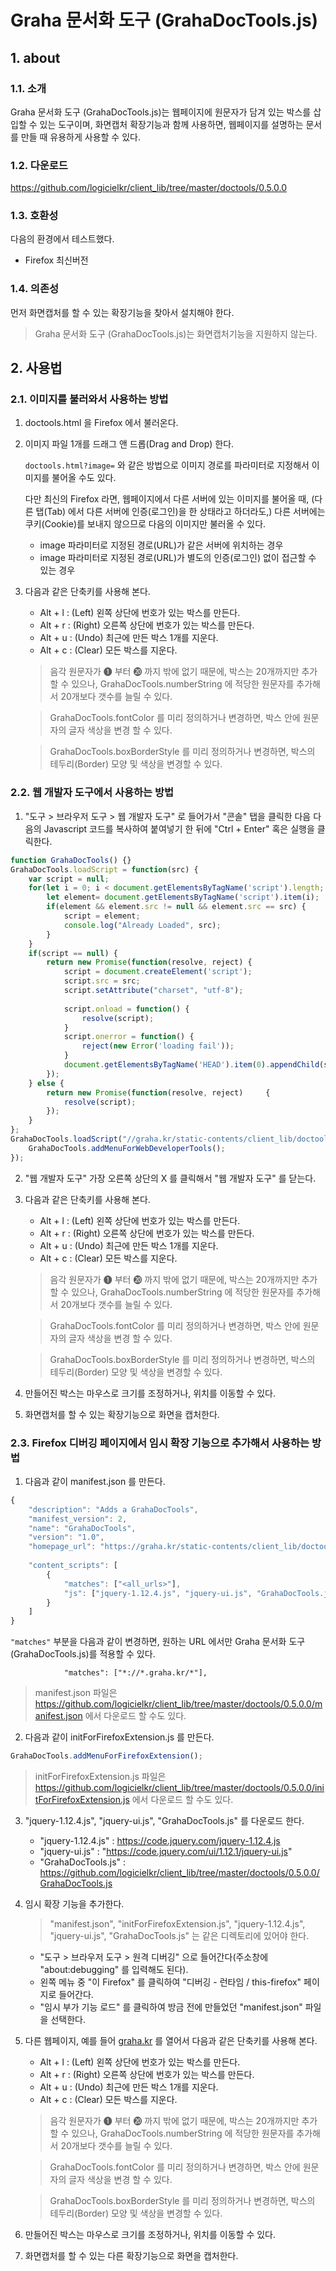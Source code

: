 # Graha 문서화 도구 (GrahaDocTools.js)

## 1. about

### 1.1. 소개 

Graha 문서화 도구 (GrahaDocTools.js)는 웹페이지에 원문자가 담겨 있는 박스를 삽입할 수 있는 도구이며,
화면캡처 확장기능과 함께 사용하면,
웹페이지를 설명하는 문서를 만들 때 유용하게 사용할 수 있다.

### 1.2. 다운로드

https://github.com/logicielkr/client_lib/tree/master/doctools/0.5.0.0

### 1.3. 호환성

다음의 환경에서 테스트했다.

- Firefox 최신버전

### 1.4. 의존성

먼저 화면캡처를 할 수 있는 확장기능을 찾아서 설치해야 한다.

> Graha 문서화 도구 (GrahaDocTools.js)는 화면캡처기능을 지원하지 않는다.

## 2. 사용법

### 2.1. 이미지를 불러와서 사용하는 방법

1. doctools.html 을 Firefox 에서 불러온다.

2. 이미지 파일 1개를 드래그 앤 드롭(Drag and Drop) 한다.

	```doctools.html?image=``` 와 같은 방법으로 이미지 경로를 파라미터로 지정해서 이미지를 불어올 수도 있다.
	
	다만 최신의 Firefox 라면, 
	웹페이지에서 다른 서버에 있는 이미지를 불어올 때,
	(다른 탭(Tab) 에서 다른 서버에 인증(로그인)을 한 상태라고 하더라도,)
	다른 서버에는 쿠키(Cookie)를 보내지 않으므로
	다음의 이미지만 불러올 수 있다.
	
	- image 파라미터로 지정된 경로(URL)가 같은 서버에 위치하는 경우
	- image 파라미터로 지정된 경로(URL)가 별도의 인증(로그인) 없이 접근할 수 있는 경우

3. 다음과 같은 단축키를 사용해 본다.

   - Alt + l : (Left) 왼쪽 상단에 번호가 있는 박스를 만든다.
   - Alt + r : (Right) 오른쪽 상단에 번호가 있는 박스를 만든다.
   - Alt + u : (Undo) 최근에 만든 박스 1개를 지운다.
   - Alt + c : (Clear) 모든 박스를 지운다.

   > 음각 원문자가 ❶ 부터 ⓴ 까지 밖에 없기 때문에, 박스는 20개까지만 추가할 수 있으나, GrahaDocTools.numberString 에 적당한 원문자를 추가해서 20개보다 갯수를 늘릴 수 있다.
   
   > GrahaDocTools.fontColor 를 미리 정의하거나 변경하면, 박스 안에 원문자의 글자 색상을 변경 할 수 있다.
   
   > GrahaDocTools.boxBorderStyle 를 미리 정의하거나 변경하면, 박스의 테두리(Border) 모양 및 색상을 변경할 수 있다.

### 2.2. 웹 개발자 도구에서 사용하는 방법

1. "도구 > 브라우저 도구 > 웹 개발자 도구" 로 들어가서
   "콘솔" 탭을 클릭한 다음
   다음의 Javascript 코드를 복사하여 붙여넣기 한 뒤에
   "Ctrl + Enter" 혹은 실행을 클릭한다.
   
```javascript
function GrahaDocTools() {}
GrahaDocTools.loadScript = function(src) {
	var script = null;
	for(let i = 0; i < document.getElementsByTagName('script').length; i++) {
		let element= document.getElementsByTagName('script').item(i);
		if(element && element.src != null && element.src == src) {
			script = element;
			console.log("Already Loaded", src);
		}
	}
	if(script == null) {
		return new Promise(function(resolve, reject) {
			script = document.createElement('script');
			script.src = src;
			script.setAttribute("charset", "utf-8");
			
			script.onload = function() {
				resolve(script);
			}
			script.onerror = function() {
				reject(new Error('loading fail'));
			}
			document.getElementsByTagName('HEAD').item(0).appendChild(script);
		});
	} else {
		return new Promise(function(resolve, reject)	 {
			resolve(script);
		});
	}
};
GrahaDocTools.loadScript("//graha.kr/static-contents/client_lib/doctools/lastest/GrahaDocTools.js").then(function(value) {
	GrahaDocTools.addMenuForWebDeveloperTools();
});
```

2. "웹 개발자 도구" 가장 오른쪽 상단의 X 를 클릭해서 "웹 개발자 도구" 를 닫는다.

3. 다음과 같은 단축키를 사용해 본다.

   - Alt + l : (Left) 왼쪽 상단에 번호가 있는 박스를 만든다.
   - Alt + r : (Right) 오른쪽 상단에 번호가 있는 박스를 만든다.
   - Alt + u : (Undo) 최근에 만든 박스 1개를 지운다.
   - Alt + c : (Clear) 모든 박스를 지운다.

   > 음각 원문자가 ❶ 부터 ⓴ 까지 밖에 없기 때문에, 박스는 20개까지만 추가할 수 있으나, GrahaDocTools.numberString 에 적당한 원문자를 추가해서 20개보다 갯수를 늘릴 수 있다.
   
   > GrahaDocTools.fontColor 를 미리 정의하거나 변경하면, 박스 안에 원문자의 글자 색상을 변경 할 수 있다.
   
   > GrahaDocTools.boxBorderStyle 를 미리 정의하거나 변경하면, 박스의 테두리(Border) 모양 및 색상을 변경할 수 있다.
   
4. 만들어진 박스는 마우스로 크기를 조정하거나, 위치를 이동할 수 있다.

5. 화면캡처를 할 수 있는 확장기능으로 화면을 캡처한다.

### 2.3. Firefox 디버깅 페이지에서 임시 확장 기능으로 추가해서 사용하는 방법

1. 다음과 같이 manifest.json 를 만든다.

```javascript
{
	"description": "Adds a GrahaDocTools",
	"manifest_version": 2,
	"name": "GrahaDocTools",
	"version": "1.0",
	"homepage_url": "https://graha.kr/static-contents/client_lib/doctools/lastest/README.md",
	
	"content_scripts": [
		{
			"matches": ["<all_urls>"],
			"js": ["jquery-1.12.4.js", "jquery-ui.js", "GrahaDocTools.js", "initForFirefoxExtension.js"]
		}
	]
}
```

```"matches"``` 부분을 다음과 같이 변경하면, 원하는 URL 에서만 Graha 문서화 도구 (GrahaDocTools.js)를 적용할 수 있다.
```
			"matches": ["*://*.graha.kr/*"],
```

> manifest.json 파일은 https://github.com/logicielkr/client_lib/tree/master/doctools/0.5.0.0/manifest.json 에서 다운로드 할 수도 있다.

2. 다음과 같이 initForFirefoxExtension.js 를 만든다.

```javascript
GrahaDocTools.addMenuForFirefoxExtension();
```

> initForFirefoxExtension.js 파일은 https://github.com/logicielkr/client_lib/tree/master/doctools/0.5.0.0/initForFirefoxExtension.js 에서 다운로드 할 수도 있다.

3. "jquery-1.12.4.js", "jquery-ui.js", "GrahaDocTools.js" 를 다운로드 한다.

	- "jquery-1.12.4.js" : https://code.jquery.com/jquery-1.12.4.js
	- "jquery-ui.js" : "https://code.jquery.com/ui/1.12.1/jquery-ui.js"
	- "GrahaDocTools.js" : https://github.com/logicielkr/client_lib/tree/master/doctools/0.5.0.0/GrahaDocTools.js
<!--
	- "GrahaDocTools.js" : https://graha.kr/static-contents/client_lib/doctools/lastest/GrahaDocTools.js
-->

4. 임시 확장 기능을 추가한다.

	> "manifest.json", "initForFirefoxExtension.js", "jquery-1.12.4.js", "jquery-ui.js", "GrahaDocTools.js" 는 같은 디렉토리에 있어야 한다.

	- "도구 > 브라우저 도구 > 원격 디버깅" 으로 들어간다(주소창에 "about:debugging" 를 입력해도 된다).
	- 왼쪽 메뉴 중 "이 Firefox" 를 클릭하여 "디버깅 - 런타임 / this-firefox" 페이지로 들어간다.
	- "임시 부가 기능 로드" 를 클릭하여 방금 전에 만들었던 "manifest.json" 파일을 선택한다. 

5. 다른 웹페이지, 예를 들어 [graha.kr](https://graha.kr) 를 열어서 다음과 같은 단축키를 사용해 본다.

   - Alt + l : (Left) 왼쪽 상단에 번호가 있는 박스를 만든다.
   - Alt + r : (Right) 오른쪽 상단에 번호가 있는 박스를 만든다.
   - Alt + u : (Undo) 최근에 만든 박스 1개를 지운다.
   - Alt + c : (Clear) 모든 박스를 지운다.
   
   > 음각 원문자가 ❶ 부터 ⓴ 까지 밖에 없기 때문에, 박스는 20개까지만 추가할 수 있으나, GrahaDocTools.numberString 에 적당한 원문자를 추가해서 20개보다 갯수를 늘릴 수 있다.
   
   > GrahaDocTools.fontColor 를 미리 정의하거나 변경하면, 박스 안에 원문자의 글자 색상을 변경 할 수 있다.
   
   > GrahaDocTools.boxBorderStyle 를 미리 정의하거나 변경하면, 박스의 테두리(Border) 모양 및 색상을 변경할 수 있다.

6. 만들어진 박스는 마우스로 크기를 조정하거나, 위치를 이동할 수 있다.

7. 화면캡처를 할 수 있는 다른 확장기능으로 화면을 캡처한다.

